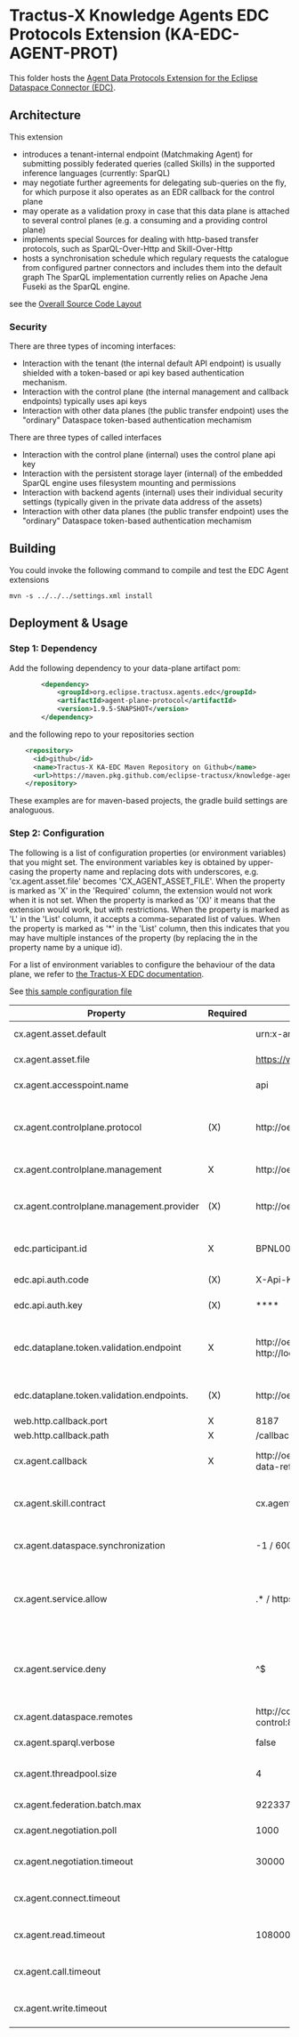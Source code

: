 <!--
 * Copyright (C) 2022-2023 Catena-X Association and others. 
 * 
 * This program and the accompanying materials are made available under the
 * terms of the Apache License 2.0 which is available at
 * http://www.apache.org/licenses/.
 * 
 * SPDX-FileType: DOCUMENTATION
 * SPDX-FileCopyrightText: 2022-2023 Catena-X Association
 * SPDX-License-Identifier: Apache-2.0
-->
# Tractus-X Knowledge Agents EDC Protocols Extension (KA-EDC-AGENT-PROT)

This folder hosts the [Agent Data Protocols Extension for the Eclipse Dataspace Connector (EDC)](https://projects.eclipse.org/projects/technology.dataspaceconnector).

## Architecture

This extension
- introduces a tenant-internal endpoint (Matchmaking Agent) for submitting possibly federated queries (called Skills) in the supported inference languages (currently: SparQL)
- may negotiate further agreements for delegating sub-queries on the fly, for which purpose it also operates as an EDR callback for the control plane 
- may operate as a validation proxy in case that this data plane is attached to several control planes (e.g. a consuming and a providing control plane)
- implements special Sources for dealing with http-based transfer protocols, such as SparQL-Over-Http and Skill-Over-Http
- hosts a synchronisation schedule which regulary requests the catalogue from configured partner connectors and includes them into the default graph
The SparQL implementation currently relies on Apache Jena Fuseki as the SparQL engine.

see the [Overall Source Code Layout](../../README.md#source-code-layout--runtime-collaboration)

### Security

There are three types of incoming interfaces:
* Interaction with the tenant (the internal default API endpoint) is usually shielded with a token-based or api key based authentication mechanism.
* Interaction with the control plane (the internal management and callback endpoints) typically uses api keys
* Interaction with other data planes (the public transfer endpoint) uses the "ordinary" Dataspace token-based authentication mechamism

There are three types of called interfaces 
* Interaction with the control plane (internal) uses the control plane api key
* Interaction with the persistent storage layer (internal) of the embedded SparQL engine uses filesystem mounting and permissions
* Interaction with backend agents (internal) uses their individual security settings (typically given in the private data address of the assets)
* Interaction with other data planes (the public transfer endpoint) uses the "ordinary" Dataspace token-based authentication mechamism

## Building

You could invoke the following command to compile and test the EDC Agent extensions

```console
mvn -s ../../../settings.xml install
```

## Deployment & Usage

### Step 1: Dependency

Add the following dependency to your data-plane artifact pom:

```xml
        <dependency>
            <groupId>org.eclipse.tractusx.agents.edc</groupId>
            <artifactId>agent-plane-protocol</artifactId>
            <version>1.9.5-SNAPSHOT</version>
        </dependency>
```

and the following repo to your repositories section

```xml
    <repository>
      <id>github</id>
      <name>Tractus-X KA-EDC Maven Repository on Github</name>
      <url>https://maven.pkg.github.com/eclipse-tractusx/knowledge-agents-edc</url>
    </repository> 
```

These examples are for maven-based projects, the gradle build settings are analoguous.

### Step 2: Configuration  

The following is a list of configuration properties (or environment variables) that you might set. The environment variables key is obtained by upper-casing the property name and replacing dots with underscores, e.g. 'cx.agent.asset.file' becomes 'CX_AGENT_ASSET_FILE'. When the property is marked as 'X' in the 'Required' column, the extension would not work when it is not set. When the property is marked as '(X)' it means that the extension would work, but with restrictions. When the property is marked as 'L' in the 'List' column, it accepts a comma-separated list of values. When the property is marked as '*' in the 'List' column, then this indicates that you may have multiple instances of the property (by replacing the <id> in the property name by a unique id).

For a list of environment variables to configure the behaviour of the data plane, we refer to [the Tractus-X EDC documentation](https://github.com/eclipse-tractusx/tractusx-edc).

See [this sample configuration file](resources/dataplane.properties)

| Property                                                 | Required | Default/Example                                                                      | Description                                                                                                                                                              | List |
|----------------------------------------------------------|----------|--------------------------------------------------------------------------------------|--------------------------------------------------------------------------------------------------------------------------------------------------------------------------|------|
| cx.agent.asset.default                                   |          | urn:x-arq:DefaultGraph                                                               | IRI of the default graph (federated data catalogue)                                                                                                                      |      | 
| cx.agent.asset.file                                      |          | https://www.w3id.org/catenax/ontology,dataspace.ttl                                  | Initial triples for the default graph (federated data catalogue)                                                                                                         | L    | 
| cx.agent.accesspoint.name                                |          | api                                                                                  | Matchmaking agent endpoint name (internal)                                                                                                                               |      | 
| cx.agent.controlplane.protocol                           | (X)      | http://oem-control-plane:8182                                                        | Protocol Endpoint of the providing control plane (needed if you want to access local graphs/skills without absolute address)                                             |      | 
| cx.agent.controlplane.management                         | X        | http://oem-control-plane2:8181/management/v2                                         | Data Management Endpoint of the consuming control plane                                                                                                                  |      | 
| cx.agent.controlplane.management.provider                | (X)      | http://oem-control-plane:8181/management/v2                                          | Data Management Endpoint of the providing control plane (only if different from the consuming control plane)                                                             |      | 
| edc.participant.id                                       | X        | BPNL00000DUMMY                                                                       | business partner number under which the consuming control plane operates                                                                                                 |      | 
| edc.api.auth.code                                        | (X)      | X-Api-Key                                                                            | Authentication Header for consuming control plane  (if any)                                                                                                              |      | 
| edc.api.auth.key                                         | (X)      | ****                                                                                 | Authentication Secret for consuming control plane (if any)                                                                                                               |      | 
| edc.dataplane.token.validation.endpoint                  | X        | http://oem-control-plane2:9999/control/token / http://localhost:8082/api/validation/ | Token validation endpoint of single control plane or the address of the integrated switching validator in case of multiple control planes                                |      | 
| edc.dataplane.token.validation.endpoints.<id>            | (X)      | http://oem-control-plane:9999/control/token                                          | Additional token validation endpoints to switch between (if multiple control planes)                                                                                     | *    | 
| web.http.callback.port                                   | X        | 8187                                                                                 | Callback endpoint port                                                                                                                                                   |      | 
| web.http.callback.path                                   | X        | /callback                                                                            | Callback endpoint path prefix                                                                                                                                            |      | 
| cx.agent.callback                                        | X        | http://oem-data-plane:8187/callback/endpoint-data-reference                          | Callback endpoint full address as seen from the consuming control plane                                                                                                  |      | 
| cx.agent.skill.contract                                  |          | cx.agent.skill.contract.default=Contract?partner=Skill                               | Id/IRI of the default contract put in the cx-common:publishedUnderContract property for new skills                                                                       |      |
| cx.agent.dataspace.synchronization                       |          | -1 / 60000                                                                           | If positive, number of seconds between each catalogue synchronization attempt                                                                                            |      | 
| cx.agent.service.allow                                   |          | .* / https://.*                                                                      | Default regular expression for determining which IRIs are allowed in SERVICE calls (if it has not been overriden by the cx-common:allowServicePattern address property)  |      | 
| cx.agent.service.deny                                    |          |  ^$                                                                                  | Default regular expression for determining which IRIs are denied in SERVICE calls (it is has not been overridden by the cx-common:denyServicePattern address property)   |      |                                                                                                                                                                       | 
| cx.agent.dataspace.remotes                               |          | http://consumer-edc-control:8282,http://tiera-edc-control:8282                       | business partner control plane protocol urls to synchronize with                                                                                                         | L    | 
| cx.agent.sparql.verbose                                  |          | false                                                                                | Controls the verbosity of the SparQL Engine                                                                                                                              |      | 
| cx.agent.threadpool.size                                 |          | 4                                                                                    | Number of threads pooled for any concurrent batch calls and synchronisation actions                                                                                      |      | 
| cx.agent.federation.batch.max                            |          | 9223372036854775807 / 8                                                              | Maximal number of tuples to send in one query                                                                                                                            |      | 
| cx.agent.negotiation.poll                                |          | 1000                                                                                 | Number of milliseconds between negotiation status checks                                                                                                                 |      | 
| cx.agent.negotiation.timeout                             |          | 30000                                                                                | Number of milliseconds after which a pending negotiation is regarded as stale                                                                                            |      | 
| cx.agent.connect.timeout                                 |          |                                                                                      | Number of milliseconds after which a connection attempt is regarded as stale                                                                                             |      | 
| cx.agent.read.timeout                                    |          | 1080000                                                                              | Number of milliseconds after which a reading attempt is regarded as stale                                                                                                |      | 
| cx.agent.call.timeout                                    |          |                                                                                      | Number of milliseconds after which a complete call is regarded as stale                                                                                                  |      | 
| cx.agent.write.timeout                                   |          |                                                                                      | Number of milliseconds after which a write attempt is regarded as stale                                                                                                  |      | 


